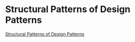 # Structural Patterns of Design Patterns
[Structural Patterns of Design Patterns](https://aiwithcloud.com/2022/09/19/structural_patterns_of_design_patterns/)